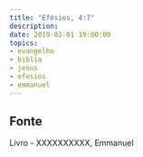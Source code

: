 ```yaml
---
title: "Efésios, 4:7"
description: 
date: 2019-02-01 19:00:00
topics: 
- evangelho
- biblia
- jesus
- efesios
- emmanuel
---
```




## Fonte
Livro - XXXXXXXXXX, Emmanuel
